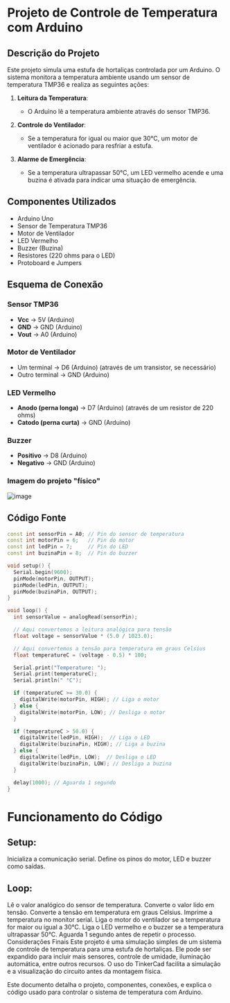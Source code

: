 # Projeto de Controle de Temperatura com Arduino

## Descrição do Projeto

Este projeto simula uma estufa de hortaliças controlada por um Arduino. O sistema monitora a temperatura ambiente usando um sensor de temperatura TMP36 e realiza as seguintes ações:

1. **Leitura da Temperatura**:
   - O Arduino lê a temperatura ambiente através do sensor TMP36.

2. **Controle do Ventilador**:
   - Se a temperatura for igual ou maior que 30°C, um motor de ventilador é acionado para resfriar a estufa.

3. **Alarme de Emergência**:
   - Se a temperatura ultrapassar 50°C, um LED vermelho acende e uma buzina é ativada para indicar uma situação de emergência.

## Componentes Utilizados

- Arduino Uno
- Sensor de Temperatura TMP36
- Motor de Ventilador
- LED Vermelho
- Buzzer (Buzina)
- Resistores (220 ohms para o LED)
- Protoboard e Jumpers

## Esquema de Conexão

### Sensor TMP36
- **Vcc** -> 5V (Arduino)
- **GND** -> GND (Arduino)
- **Vout** -> A0 (Arduino)

### Motor de Ventilador
- Um terminal -> D6 (Arduino) (através de um transistor, se necessário)
- Outro terminal -> GND (Arduino)

### LED Vermelho
- **Anodo (perna longa)** -> D7 (Arduino) (através de um resistor de 220 ohms)
- **Catodo (perna curta)** -> GND (Arduino)

### Buzzer
- **Positivo** -> D8 (Arduino)
- **Negativo** -> GND (Arduino)


### Imagem do projeto "físico"
![image](https://github.com/user-attachments/assets/fceb6bec-74c8-44ab-bd8f-249bee687d53)




## Código Fonte

```cpp
const int sensorPin = A0; // Pin do sensor de temperatura
const int motorPin = 6;   // Pin do motor
const int ledPin = 7;     // Pin do LED
const int buzinaPin = 8;  // Pin do buzzer

void setup() {
  Serial.begin(9600);
  pinMode(motorPin, OUTPUT);
  pinMode(ledPin, OUTPUT);
  pinMode(buzinaPin, OUTPUT);
}

void loop() {
  int sensorValue = analogRead(sensorPin);

  // Aqui convertemos a leitura analógica para tensão
  float voltage = sensorValue * (5.0 / 1023.0);

  // Aqui convertemos a tensão para temperatura em graus Celsius
  float temperatureC = (voltage - 0.5) * 100;

  Serial.print("Temperature: ");
  Serial.print(temperatureC);
  Serial.println(" °C");

  if (temperatureC >= 30.0) {
    digitalWrite(motorPin, HIGH); // Liga o motor
  } else {
    digitalWrite(motorPin, LOW); // Desliga o motor
  }

  if (temperatureC > 50.0) {
    digitalWrite(ledPin, HIGH);  // Liga o LED
    digitalWrite(buzinaPin, HIGH); // Liga a buzina
  } else {
    digitalWrite(ledPin, LOW);  // Desliga o LED
    digitalWrite(buzinaPin, LOW); // Desliga a buzina
  }

  delay(1000); // Aguarda 1 segundo
}

```


# Funcionamento do Código
## Setup:

Inicializa a comunicação serial.
Define os pinos do motor, LED e buzzer como saídas.

## Loop:

Lê o valor analógico do sensor de temperatura.
Converte o valor lido em tensão.
Converte a tensão em temperatura em graus Celsius.
Imprime a temperatura no monitor serial.
Liga o motor do ventilador se a temperatura for maior ou igual a 30°C.
Liga o LED vermelho e o buzzer se a temperatura ultrapassar 50°C.
Aguarda 1 segundo antes de repetir o processo.
Considerações Finais
Este projeto é uma simulação simples de um sistema de controle de temperatura para uma estufa de hortaliças. Ele pode ser expandido para incluir mais sensores, controle de umidade, iluminação automática, entre outros recursos. O uso do TinkerCad facilita a simulação e a visualização do circuito antes da montagem física.

Este documento detalha o projeto, componentes, conexões, e explica o código usado para controlar o sistema de temperatura com Arduino.
